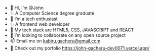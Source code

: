 - 👋 Hi, I’m @John 
- ✨ A Computer Science degree graduate
- 👀 I’m a tech enthusiast
- ✨ A frontend web developer 
- 🌱 My tech stack are HTML5, CSS, JAVASCRIPT and REACT
- 💞️ I’m looking to collaborate on any open source project
- 📫 Email me on kabiru.gacheru@gmail.com
- 👀 Check out my porfolio https://john-gacheru-dev0071.vercel.app/

<!---
Dev0071/Dev0071 is a ✨ special ✨ repository because its `README.md` (this file) appears on your GitHub profile.
You can click the Preview link to take a look at your changes.
--->
